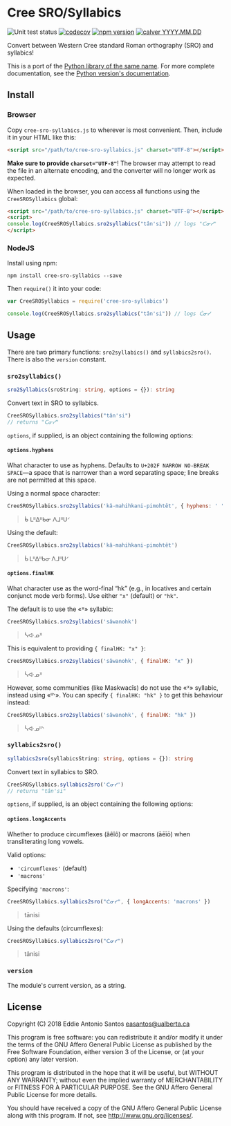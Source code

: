 Cree SRO/Syllabics
==================

![Unit test status](https://github.com/eddieantonio/cree-sro-syllabics.js/workflows/test/badge.svg)
[![codecov](https://codecov.io/gh/eddieantonio/cree-sro-syllabics.js/branch/master/graph/badge.svg)](https://codecov.io/gh/eddieantonio/cree-sro-syllabics.js)
[![npm version](https://badge.fury.io/js/cree-sro-syllabics.svg)](https://badge.fury.io/js/cree-sro-syllabics)
[![calver YYYY.MM.DD](https://img.shields.io/badge/calver-YYYY.MM.DD-22bfda.svg)](http://calver.org/)

Convert between Western Cree standard Roman orthography (SRO) and syllabics!

This is a port of the [Python library of the same
name][cree-sro-syllabics.py]. For more complete documentation, see the
[Python version's documentation][readthedocs].

[cree-sro-syllabics.py]: https://github.com/eddieantonio/cree-sro-syllabics
[readthedocs]: https://crk-orthography.readthedocs.io/en/stable/


Install
-------

### Browser

Copy `cree-sro-syllabics.js` to wherever is most convenient. Then,
include it in your HTML like this:

```html
<script src="/path/to/cree-sro-syllabics.js" charset="UTF-8"></script>
```

**Make sure to provide `charset="UTF-8"`**! The browser may attempt to
read the file in an alternate encoding, and the converter will no longer
work as expected.

When loaded in the browser, you can access all functions using the
`CreeSROSyllabics` global:

```html
<script src="/path/to/cree-sro-syllabics.js" charset="UTF-8"></script>
<script>
console.log(CreeSROSyllabics.sro2syllabics("tân'si")) // logs "ᑕᓂᓯ"
</script>
```

### NodeJS

Install using npm:

```shell
npm install cree-sro-syllabics --save
```

Then `require()` it into your code:

```javascript
var CreeSROSyllabics = require('cree-sro-syllabics')

console.log(CreeSROSyllabics.sro2syllabics("tân'si")) // logs ᑖᓂᓯ
```


Usage
-----

There are two primary functions: `sro2syllabics()` and
`syllabics2sro()`. There is also the `version` constant.

### `sro2syllabics()`

```typescript
sro2Syllabics(sroString: string, options = {}): string
```

Convert text in SRO to syllabics.

```javascript
CreeSROSyllabics.sro2syllabics("tân'si")
// returns "ᑕᓂᓯ"
```

`options`, if supplied, is an object containing the following options:

#### `options.hyphens`

What character to use as hyphens. Defaults to `U+202F NARROW NO-BREAK
SPACE`—a space that is narrower than a word separating space; line
breaks are not permitted at this space.

Using a normal space character:

```javascript
CreeSROSyllabics.sro2syllabics('kâ-mahihkani-pimohtêt', { hyphens: ' ' })
```

> ᑳ ᒪᐦᐃᐦᑲᓂ ᐱᒧᐦᑌᐟ

Using the default:

```javascript
CreeSROSyllabics.sro2syllabics('kâ-mahihkani-pimohtêt')
```

> ᑳ ᒪᐦᐃᐦᑲᓂ ᐱᒧᐦᑌᐟ


#### `options.finalHK`

What character use as the word-final “hk” (e.g., in locatives and
certain conjunct mode verb forms). Use either `"x"` (default) or `"hk"`.

The default is to use the «ᕽ» syllabic:

```javascript
CreeSROSyllabics.sro2syllabics('sâwanohk')
```

> ᓵᐘᓄᕽ

This is equivalent to providing `{ finalHK: "x" }`:

```javascript
CreeSROSyllabics.sro2syllabics('sâwanohk', { finalHK: "x" })
```

> ᓵᐘᓄᕽ
    
However, some communities (like Maskwacîs) do not use the «ᕽ» syllabic,
instead using «ᐦᐠ». You can specify `{ finalHK: "hk" }` to get this
behaviour instead:

```javascript
CreeSROSyllabics.sro2syllabics('sâwanohk', { finalHK: "hk" })
```

> ᓵᐘᓄᐦᐠ


### `syllabics2sro()`

```typescript
syllabics2sro(syllabicsString: string, options = {}): string
```

Convert text in syllabics to SRO.

```javascript
CreeSROSyllabics.syllabics2sro('ᑖᓂᓯ')
// returns "tân'si"
```

`options`, if supplied, is an object containing the following options:

#### `options.longAccents`

Whether to produce circumflexes (âêîô) or macrons (āēīō) when
transliterating long vowels.

Valid options:

 - `'circumflexes'` (default)
 - `'macrons'`


Specifying `'macrons'`:

```javascript
CreeSROSyllabics.syllabics2sro("ᑖᓂᓯ", { longAccents: 'macrons' })
```

> tānisi

Using the defaults (circumflexes):

```javascript
CreeSROSyllabics.syllabics2sro("ᑖᓂᓯ")
```

> tânisi

### `version`

The module's current version, as a string.


License
-------

Copyright (C) 2018 Eddie Antonio Santos <easantos@ualberta.ca>

This program is free software: you can redistribute it and/or modify
it under the terms of the GNU Affero General Public License as
published by the Free Software Foundation, either version 3 of the
License, or (at your option) any later version.

This program is distributed in the hope that it will be useful,
but WITHOUT ANY WARRANTY; without even the implied warranty of
MERCHANTABILITY or FITNESS FOR A PARTICULAR PURPOSE.  See the
GNU Affero General Public License for more details.

You should have received a copy of the GNU Affero General Public License
along with this program.  If not, see <http://www.gnu.org/licenses/>.
